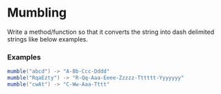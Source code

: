 # Mumbling

Write a method/function so that it converts the string into dash delimited strings like below examples.

### Examples

```java
mumble("abcd") -> "A-Bb-Ccc-Dddd"
mumble("RqaEzty") -> "R-Qq-Aaa-Eeee-Zzzzz-Tttttt-Yyyyyyy"
mumble("cwAt") -> "C-Ww-Aaa-Tttt"
```